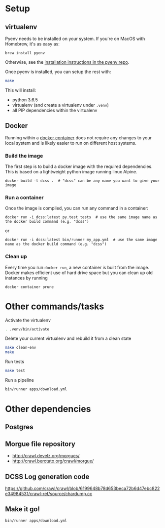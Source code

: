 # Setup

## virtualenv

Pyenv needs to be installed on your system.  If you're on MacOS with Homebrew, it's as easy as:

```
brew install pyenv
```

Otherwise, see the [installation instructions in the pyenv repo](https://github.com/pyenv/pyenv#installation).

Once pyenv is installed, you can setup the rest with:

```bash
make
```

This will install:
- python 3.6.5
- virtualenv (and create a virtualenv under `.venv`)
- all PIP dependencies within the virtualenv

## Docker

Running within a [docker container](https://www.docker.com) does not require any changes to your local system and is likely easier to run on different host systems.

### Build the image

The first step is to build a docker image with the required dependencies. This is based on a lightweight python image running linux Alpine.

```
docker build -t dcss .  # "dcss" can be any name you want to give your image
```

### Run a container

Once the image is compiled, you can run any command in a container:

```
docker run -i dcss:latest py.test tests  # use the same image name as the docker build command (e.g. "dcss")
```
or
```
docker run -i dcss:latest bin/runner my_app.yml  # use the same image name as the docker build command (e.g. "dcss")
```

### Clean up

Every time you run `docker run`, a new container is built from the image. Docker makes efficient use of hard drive space but you can clean up old instances by running

```
docker container prune
```

# Other commands/tasks

Activate the virtualenv

```bash
. .venv/bin/activate
```

Delete your current virtualenv and rebuild it from a clean state

```bash
make clean-env
make
```

Run tests

```bash
make test
```

Run a pipeline
```bash
bin/runner apps/download.yml
```

# Other dependencies

## Postgres

## Morgue file repository

- http://crawl.develz.org/morgues/
- http://crawl.berotato.org/crawl/morgue/

## DCSS Log generation code

https://github.com/crawl/crawl/blob/6199648b78d653beca72b6d47ebc822e34984531/crawl-ref/source/chardump.cc

## Make it go!

`bin/runner apps/download.yml`
